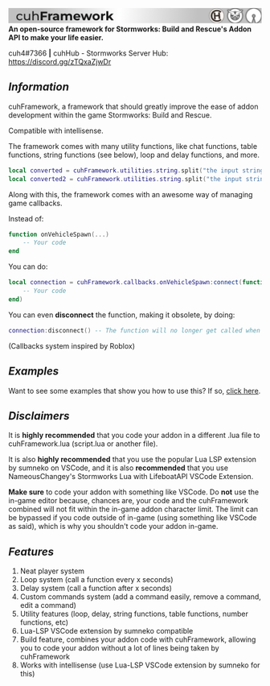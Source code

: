 ![cuhFramework Banner](assets/readme-banner.png)
**An open-source framework for Stormworks: Build and Rescue's Addon API to make your life easier.**

cuh4#7366  **|**  cuhHub - Stormworks Server Hub: https://discord.gg/zTQxaZjwDr

## *Information*

cuhFramework, a framework that should greatly improve the ease of addon development within the game Stormworks: Build and Rescue.

Compatible with intellisense.


The framework comes with many utility functions, like chat functions, table functions, string functions (see below), loop and delay functions, and more.
```lua
local converted = cuhFramework.utilities.string.split("the input string", " ") -- {"the" "input" "string"}
local converted2 = cuhFramework.utilities.string.split("the input string") -- {"the" "input" "string"}
```

Along with this, the framework comes with an awesome way of managing game callbacks.

Instead of:
```lua
function onVehicleSpawn(...)
    -- Your code
end
```
You can do:
```lua
local connection = cuhFramework.callbacks.onVehicleSpawn:connect(function()
    -- Your code
end)
```
You can even **disconnect** the function, making it obsolete, by doing:
```lua
connection:disconnect() -- The function will no longer get called when a vehicle is spawned
```
(Callbacks system inspired by Roblox)

## *Examples*

Want to see some examples that show you how to use this? If so, [click here](https://github.com/Roozz1/cuhFramework/tree/main/examples).

## *Disclaimers*

It is **highly recommended** that you code your addon in a different .lua file to cuhFramework.lua (script.lua or another file).


It is also **highly recommended** that you use the popular Lua LSP extension by sumneko on VSCode, and it is also **recommended** that you use NameousChangey's Stormworks Lua with LifeboatAPI
VSCode Extension.


**Make sure** to code your addon with something like VSCode. Do **not** use the in-game editor because, chances are, your code and the cuhFramework combined will not fit within the in-game addon character limit. The limit can be bypassed if you code outside of in-game (using something like VSCode as said), which is why you shouldn't code your addon in-game.

## *Features*
1. Neat player system
2. Loop system (call a function every x seconds)
3. Delay system (call a function after x seconds)
4. Custom commands system (add a command easily, remove a command, edit a command)
5. Utility features (loop, delay, string functions, table functions, number functions, etc)
6. Lua-LSP VSCode extension by sumneko compatible
7. Build feature, combines your addon code with cuhFramework, allowing you to code your addon without a lot of lines being taken by cuhFramework
8. Works with intellisense (use Lua-LSP VSCode extension by sumneko for this)